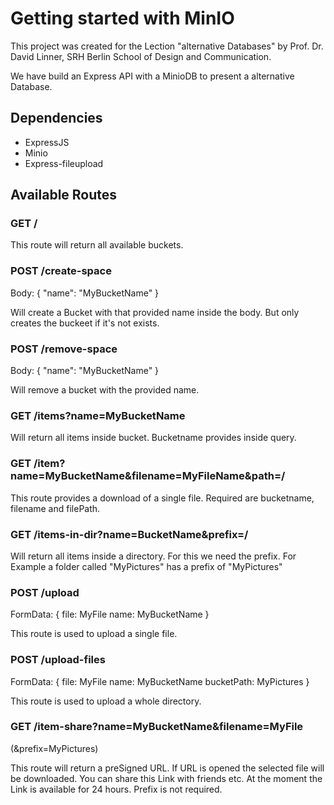 # Getting started with MinIO

This project was created for the Lection "alternative Databases" by Prof. Dr. David Linner, SRH Berlin School of Design and Communication.

We have build an Express API with a MinioDB to present a alternative Database.

## Dependencies

- ExpressJS
- Minio
- Express-fileupload

## Available Routes

### GET /

This route will return all available buckets.

### POST /create-space

Body:
{
    "name": "MyBucketName"
}

Will create a Bucket with that provided name inside the body. But only creates the buckeet if it's not exists.

### POST /remove-space

Body:
{
    "name": "MyBucketName"
}

Will remove a bucket with the provided name.

### GET /items?name=MyBucketName

Will return all items inside bucket. Bucketname provides inside query.

### GET /item?name=MyBucketName&filename=MyFileName&path=/

This route provides a download of a single file. Required are bucketname, filename and filePath.

### GET /items-in-dir?name=BucketName&prefix=/

Will return all items inside a directory. For this we need the prefix. For Example a folder called "MyPictures" has a prefix of "MyPictures"

### POST /upload

FormData: {
    file: MyFile
    name: MyBucketName
}

This route is used to upload a single file.

### POST /upload-files

FormData: {
    file: MyFile
    name: MyBucketName
    bucketPath: MyPictures
}

This route is used to upload a whole directory.

### GET /item-share?name=MyBucketName&filename=MyFile
(&prefix=MyPictures)

This route will return a preSigned URL. If URL is opened the selected file will be downloaded. You can share this Link with friends etc. At the moment the Link is available for 24 hours. Prefix is not required.